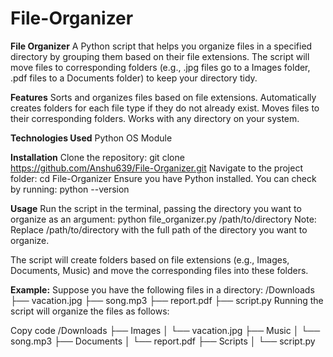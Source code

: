 # File-Organizer
**File Organizer**
A Python script that helps you organize files in a specified directory by grouping them based on their file extensions. The script will move files to corresponding folders (e.g., .jpg files go to a Images folder, .pdf files to a Documents folder) to keep your directory tidy.

**Features**
Sorts and organizes files based on file extensions.
Automatically creates folders for each file type if they do not already exist.
Moves files to their corresponding folders.
Works with any directory on your system.

**Technologies Used**
Python
OS Module

**Installation**
Clone the repository:
    git clone https://github.com/Anshu639/File-Organizer.git
Navigate to the project folder:
    cd File-Organizer
Ensure you have Python installed. You can check by running:
    python --version

**Usage**
Run the script in the terminal, passing the directory you want to organize as an argument:
    python file_organizer.py /path/to/directory
Note: Replace /path/to/directory with the full path of the directory you want to organize.

The script will create folders based on file extensions (e.g., Images, Documents, Music) and move the corresponding files into these folders.

**Example:**
Suppose you have the following files in a directory:
/Downloads
├── vacation.jpg
├── song.mp3
├── report.pdf
├── script.py
Running the script will organize the files as follows:

Copy code
/Downloads
├── Images
│   └── vacation.jpg
├── Music
│   └── song.mp3
├── Documents
│   └── report.pdf
├── Scripts
│   └── script.py